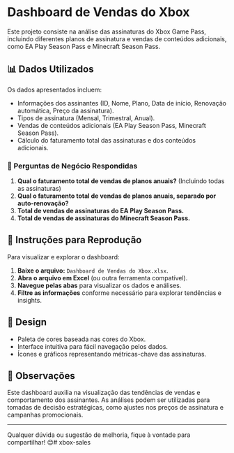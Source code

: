 # Dashboard de Vendas do Xbox

Este projeto consiste na análise das assinaturas do Xbox Game Pass, incluindo diferentes planos de assinatura e vendas de conteúdos adicionais, como EA Play Season Pass e Minecraft Season Pass.

## 📊 Dados Utilizados

Os dados apresentados incluem:
- Informações dos assinantes (ID, Nome, Plano, Data de início, Renovação automática, Preço da assinatura).
- Tipos de assinatura (Mensal, Trimestral, Anual).
- Vendas de conteúdos adicionais (EA Play Season Pass, Minecraft Season Pass).
- Cálculo do faturamento total das assinaturas e dos conteúdos adicionais.

### 🔢 Perguntas de Negócio Respondidas
1. **Qual o faturamento total de vendas de planos anuais?** (Incluindo todas as assinaturas)
2. **Qual o faturamento total de vendas de planos anuais, separado por auto-renovação?**
3. **Total de vendas de assinaturas do EA Play Season Pass.**
4. **Total de vendas de assinaturas do Minecraft Season Pass.**

## 🚀 Instruções para Reprodução

Para visualizar e explorar o dashboard:
1. **Baixe o arquivo:** `Dashboard de Vendas do Xbox.xlsx`.
2. **Abra o arquivo em Excel** (ou outra ferramenta compatível).
3. **Navegue pelas abas** para visualizar os dados e análises.
4. **Filtre as informações** conforme necessário para explorar tendências e insights.

## 🎨 Design

- Paleta de cores baseada nas cores do Xbox.
- Interface intuitiva para fácil navegação pelos dados.
- Ícones e gráficos representando métricas-chave das assinaturas.

## 📌 Observações

Este dashboard auxilia na visualização das tendências de vendas e comportamento dos assinantes. As análises podem ser utilizadas para tomadas de decisão estratégicas, como ajustes nos preços de assinatura e campanhas promocionais.

---

Qualquer dúvida ou sugestão de melhoria, fique à vontade para compartilhar! 😊# xbox-sales
